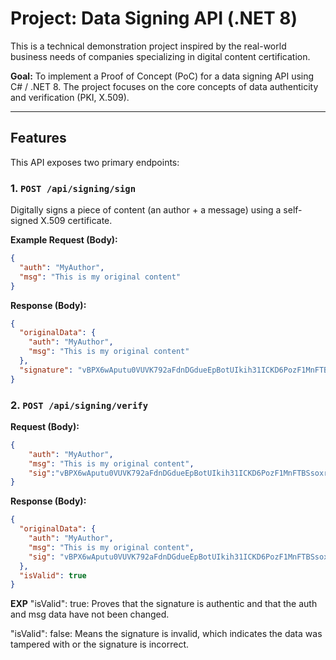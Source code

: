 ﻿# Project: Data Signing API (.NET 8)

This is a technical demonstration project inspired by the real-world business needs of companies specializing in digital content certification.

**Goal:** To implement a Proof of Concept (PoC) for a data signing API using C# / .NET 8. The project focuses on the core concepts of data authenticity and verification (PKI, X.509).

---

## Features

This API exposes two primary endpoints:

### 1. `POST /api/signing/sign`
Digitally signs a piece of content (an author + a message) using a self-signed X.509 certificate.

**Example Request (Body):**
```json
{
  "auth": "MyAuthor",
  "msg": "This is my original content"
}
```

**Response (Body):**
```json
{
  "originalData": {
    "auth": "MyAuthor",
    "msg": "This is my original content"
  },
  "signature": "vBPX6wAputu0VUVK792aFdnDGdueEpBotUIkih31ICKD6PozF1MnFTBSsoxrvOjtx+gdpt2o5Jlso4uYADyppc2O2UaxEGwEd+C1Ul6jY9gqy5o4sbpyBF+c2ESHcj51RoXAxdJA58fVdeBmTSfFvSUbOJyTd7OeYXbFRHm+bVaR8aDMG/D3aRteOSWVfO3pJNG8MCybnxq0Qrho7ORDVzFmSWVMn+FVG/POHQ6ENPDbrBFynPwYbLxlnL9/e4160LERsk+ICF2SohxoWKs1baFMgUZsdzpQdKurTolkwFP7+eBciNo95vViuGIA25RUc63hb/IogHhWm6IkppLxmA=="
}
```
### 2. `POST /api/signing/verify`
**Request (Body):**
```json
{
    "auth": "MyAuthor",
    "msg": "This is my original content",
    "sig":"vBPX6wAputu0VUVK792aFdnDGdueEpBotUIkih31ICKD6PozF1MnFTBSsoxrvOjtx+gdpt2o5Jlso4uYADyppc2O2UaxEGwEd+C1Ul6jY9gqy5o4sbpyBF+c2ESHcj51RoXAxdJA58fVdeBmTSfFvSUbOJyTd7OeYXbFRHm+bVaR8aDMG/D3aRteOSWVfO3pJNG8MCybnxq0Qrho7ORDVzFmSWVMn+FVG/POHQ6ENPDbrBFynPwYbLxlnL9/e4160LERsk+ICF2SohxoWKs1baFMgUZsdzpQdKurTolkwFP7+eBciNo95vViuGIA25RUc63hb/IogHhWm6IkppLxmA=="
}
```
**Response (Body):**
```json
{
  "originalData": {
    "auth": "MyAuthor",
    "msg": "This is my original content",
    "sig": "vBPX6wAputu0VUVK792aFdnDGdueEpBotUIkih31ICKD6PozF1MnFTBSsoxrvOjtx+gdpt2o5Jlso4uYADyppc2O2UaxEGwEd+C1Ul6jY9gqy5o4sbpyBF+c2ESHcj51RoXAxdJA58fVdeBmTSfFvSUbOJyTd7OeYXbFRHm+bVaR8aDMG/D3aRteOSWVfO3pJNG8MCybnxq0Qrho7ORDVzFmSWVMn+FVG/POHQ6ENPDbrBFynPwYbLxlnL9/e4160LERsk+ICF2SohxoWKs1baFMgUZsdzpQdKurTolkwFP7+eBciNo95vViuGIA25RUc63hb/IogHhWm6IkppLxmA=="
  },
  "isValid": true
}
```
**EXP**
"isValid": true: Proves that the signature is authentic and that the auth and msg data have not been changed.

"isValid": false: Means the signature is invalid, which indicates the data was tampered with or the signature is incorrect. 